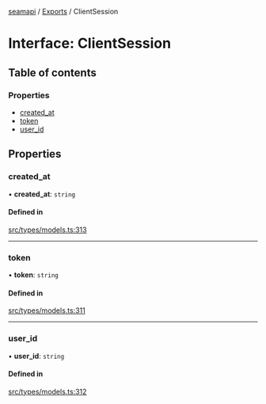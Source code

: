 [seamapi](../README.md) / [Exports](../modules.md) / ClientSession

# Interface: ClientSession

## Table of contents

### Properties

- [created\_at](ClientSession.md#created_at)
- [token](ClientSession.md#token)
- [user\_id](ClientSession.md#user_id)

## Properties

### created\_at

• **created\_at**: `string`

#### Defined in

[src/types/models.ts:313](https://github.com/seamapi/javascript/blob/main/src/types/models.ts#L313)

___

### token

• **token**: `string`

#### Defined in

[src/types/models.ts:311](https://github.com/seamapi/javascript/blob/main/src/types/models.ts#L311)

___

### user\_id

• **user\_id**: `string`

#### Defined in

[src/types/models.ts:312](https://github.com/seamapi/javascript/blob/main/src/types/models.ts#L312)
